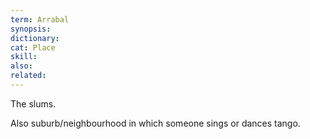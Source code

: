 ```yaml
---
term: Arrabal
synopsis:
dictionary:
cat: Place
skill:
also:
related:
---
```

The slums.

Also suburb/neighbourhood in which someone sings or dances tango.